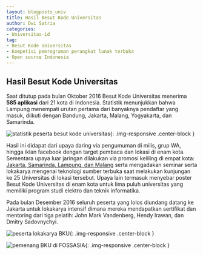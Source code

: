 ```yaml
---
layout: blogposts_univ
title: Hasil Besut Kode Universitas
author: Dwi Satria
categories:
- Universitas-id
tag:
- Besut Kode Universitas
- Kompetisi pemrograman perangkat lunak terbuka
- Open source Indonesia
---
```

## Hasil Besut Kode Universitas

Saat ditutup pada bulan Oktober 2016 Besut Kode Universitas menerima **585 aplikasi** dari 21 kota di Indonesia. Statistik menunjukkan bahwa Lampung menempati urutan pertama dari banyaknya pendaftar yang masuk, diikuti dengan Bandung, Jakarta, Malang, Yogyakarta, dan Samarinda. 

![statistik peserta besut kode universitas](http://besutkode.org/assets/img/piechartBKU.jpg "piechart BKU"){: .img-responsive .center-block } 

Hasil ini didapat dari upaya daring via pengumuman di milis, grup WA, hingga iklan facebook dengan target pembaca dan lokasi di enam kota. Sementara upaya luar jaringan dilakukan via promosi keliling di empat kota: [Jakarta, Samarinda, Lampung, dan Malang](http://besutkode.org/universitas-id/2017/01/12/BesutKodeUniversitasTanyaJawab/) serta mengadakan seminar serta lokakarya mengenai teknologi sumber terbuka saat melakukan kunjungan ke 25 Universitas di lokasi tersebut. Upaya lain termasuk menyebar poster Besut Kode Universitas di enam kota untuk lima puluh universitas yang memiliki program studi elektro dan teknik informatika. 

Pada bulan Desember 2016 seluruh peserta yang lolos diundang datang ke Jakarta untuk lokakarya intensif dimana mereka mendapatkan sertifikat dan mentoring dari tiga pelatih: John Mark Vandenberg, Hendy Irawan, dan Dmitry Sadovnychyi. 

![peserta lokakarya BKU](http://besutkode.org/assets/img/lokakaryaBKU.jpg "peserta lokakarya BKU"){: .img-responsive .center-block } 

![pemenang BKU di FOSSASIA](http://besutkode.org/assets/img/semua.JPG "pemenang BKU di Fossasia"){: .img-responsive .center-block } 
